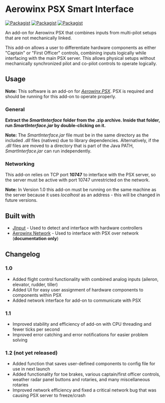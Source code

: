 # Aerowinx PSX Smart Interface
[![Packagist](https://img.shields.io/badge/version-1.1-brightgreen.svg)](SmartInterface)
[![Packagist](https://img.shields.io/badge/build-passing-brightgreen.svg)](https://github.com/eric-lindau/PSX-Smart-Interface)
[![Packagist](https://img.shields.io/packagist/l/doctrine/orm.svg)](LICENSE.md)

An add-on for Aerowinx PSX that combines inputs from multi-pilot setups that are not mechanically linked.

This add-on allows a user to differentiate hardware components as either "Captain" or "First Officer" controls, combining inputs logically while interfacing with the main PSX server. This allows physical setups without mechanically synchronized pilot and co-pilot controls to operate logically.

## Usage
**Note:** This software is an add-on for [*Aerowinx PSX*](http://www.aerowinx.com/). PSX is required and should be running for this add-on to operate properly.

### General
**Extract the *SmartInterface* folder from the .zip archive. Inside that folder, run *SmartInterface.jar* by double-clicking on it.**

**Note:** The *SmartInterface.jar* file must be in the same directory as the included *.dll* files (natives) due to library dependencies. Alternatively, if the *.dll* files are moved to a directory that is part of the Java PATH, *SmartInterface.jar* can run independently.

### Networking
This add-on relies on TCP port **10747** to interface with the PSX server, so the server must be active with port 10747 unrestricted on the network.

**Note:** In Version 1.0 this add-on must be running on the same machine as the server because it uses *localhost* as an address - this will be changed in future versions.

## Built with
* [JInput](https://github.com/jinput/jinput) - Used to detect and interface with hardware controllers
* [Aerowinx Network](http://aerowinx.com/assets/networkers/Network%20Documentation.txt) - Used to interface with PSX over network (**documentation only**)

## Changelog

### 1.0
* Added flight control functionality with combined analog inputs (aileron, elevator, rudder, tiller)
* Added UI for easy user assignment of hardware components to components within PSX
* Added network interface for add-on to communicate with PSX

### 1.1
* Improved stability and efficiency of add-on with CPU threading and fewer ticks per second
* Improved error catching and error notifications for easier problem solving

### 1.2 (not yet released)
* Added function that saves user-defined components to config file for use in next launch
* Added functionality for toe brakes, various captain/first officer controls, weather radar panel buttons and rotaries, and many miscellaneous rotaries
* Improved network efficiency and fixed a critical network bug that was causing PSX server to freeze/crash
